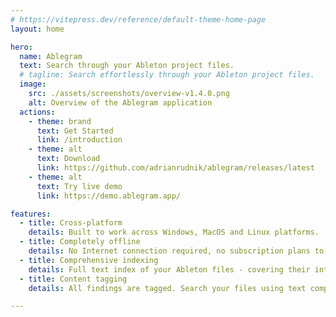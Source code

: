 ```yaml
---
# https://vitepress.dev/reference/default-theme-home-page
layout: home

hero:
  name: Ablegram
  text: Search through your Ableton project files.
  # tagline: Search effortlessly through your Ableton project files.
  image:
    src: ./assets/screenshots/overview-v1.4.0.png
    alt: Overview of the Ablegram application
  actions:
    - theme: brand
      text: Get Started
      link: /introduction
    - theme: alt
      text: Download
      link: https://github.com/adrianrudnik/ablegram/releases/latest
    - theme: alt
      text: Try live demo
      link: https://demo.ablegram.app/

features:
  - title: Cross-platform
    details: Built to work across Windows, MacOS and Linux platforms.
  - title: Completely offline
    details: No Internet connection required, no subscription plans to worry about. 
  - title: Comprehensive indexing
    details: Full text index of your Ableton files - covering their internal structure.
  - title: Content tagging
    details: All findings are tagged. Search your files using text components or tags. 

---
```

